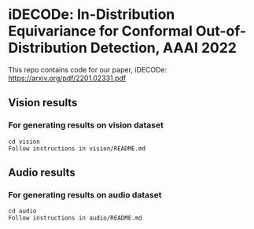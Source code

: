 # iDECODe: In-Distribution Equivariance for Conformal Out-of-Distribution Detection, AAAI 2022
This repo contains code for our paper, iDECODe: https://arxiv.org/pdf/2201.02331.pdf

## Vision results
### For generating results on vision dataset
    cd vision
    Follow instructions in vision/README.md

## Audio results
### For generating results on audio dataset 
    cd audio
    Follow instructions in audio/README.md
